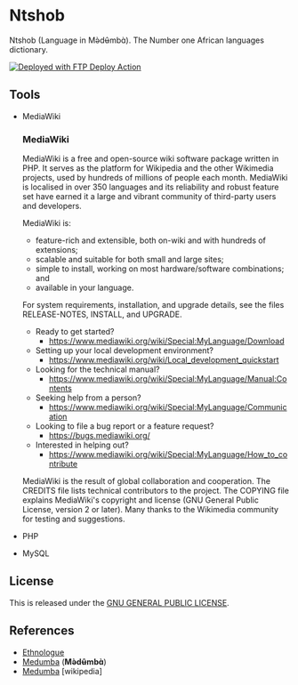 # Ntshob
Ntshob (Language in Mə̀dʉ̂mbɑ̀). The Number one African languages dictionary.

[<img alt="Deployed with FTP Deploy Action" src="https://img.shields.io/badge/Deployed With-FTP DEPLOY ACTION-%3CCOLOR%3E?style=for-the-badge&color=2b9348">](https://github.com/SamKirkland/FTP-Deploy-Action)

## Tools
- MediaWiki
  ### MediaWiki

  MediaWiki is a free and open-source wiki software package written in PHP. It
  serves as the platform for Wikipedia and the other Wikimedia projects, used
  by hundreds of millions of people each month. MediaWiki is localised in over
  350 languages and its reliability and robust feature set have earned it a large
  and vibrant community of third-party users and developers.

  MediaWiki is:

  * feature-rich and extensible, both on-wiki and with hundreds of extensions;
  * scalable and suitable for both small and large sites;
  * simple to install, working on most hardware/software combinations; and
  * available in your language.

  For system requirements, installation, and upgrade details, see the files
  RELEASE-NOTES, INSTALL, and UPGRADE.

  * Ready to get started?
    * https://www.mediawiki.org/wiki/Special:MyLanguage/Download
  * Setting up your local development environment?
    * https://www.mediawiki.org/wiki/Local_development_quickstart
  * Looking for the technical manual?
    * https://www.mediawiki.org/wiki/Special:MyLanguage/Manual:Contents
  * Seeking help from a person?
    * https://www.mediawiki.org/wiki/Special:MyLanguage/Communication
  * Looking to file a bug report or a feature request?
    * https://bugs.mediawiki.org/
  * Interested in helping out?
    * https://www.mediawiki.org/wiki/Special:MyLanguage/How_to_contribute

  MediaWiki is the result of global collaboration and cooperation. The CREDITS
  file lists technical contributors to the project. The COPYING file explains
  MediaWiki's copyright and license (GNU General Public License, version 2 or
  later). Many thanks to the Wikimedia community for testing and suggestions.

- PHP

- MySQL


## License
This is released under the [GNU GENERAL PUBLIC LICENSE].

## References
- [Ethnologue](https://www.ethnologue.com/)
- [Medumba](https://www.ethnologue.com/language/byv/) (**Mə̀dʉ̂mbɑ̀**)
- [Medumba](https://en.wikipedia.org/wiki/Medumba_language) [wikipedia]


[GNU GENERAL PUBLIC LICENSE]: LICENSE
